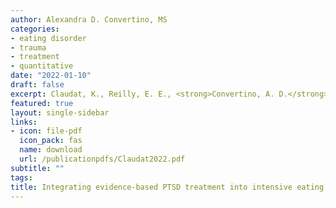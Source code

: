 ```yaml
---
author: Alexandra D. Convertino, MS
categories:
- eating disorder
- trauma
- treatment
- quantitative
date: "2022-01-10"
draft: false
excerpt: Claudat, K., Reilly, E. E., <strong>Convertino, A. D.</strong>, Trim, J., Cusack, A. & Kaye, W. H. (2022). Integrating evidence-based PTSD treatment into intensive eating disorders treatment&colon; A preliminary investigation. <em>Eating and Weight Disorders, 27</em>, 2599-3607. https://doi.org/10.1007/s40519-022-01500-9
featured: true
layout: single-sidebar
links:
- icon: file-pdf
  icon_pack: fas
  name: download
  url: /publicationpdfs/Claudat2022.pdf
subtitle: ""
tags:
title: Integrating evidence-based PTSD treatment into intensive eating disorders treatment&colon; A preliminary investigation
---
```


